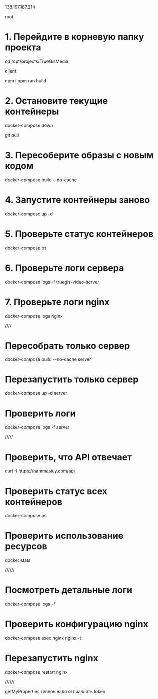 138.197.187.214

root

# 1. Перейдите в корневую папку проекта

cd /opt/projects/TrueGisMedia

client

npm i
npm run build

# 2. Остановите текущие контейнеры

docker-compose down

git pull

# 3. Пересоберите образы с новым кодом

docker-compose build --no-cache

# 4. Запустите контейнеры заново

docker-compose up -d

# 5. Проверьте статус контейнеров

docker-compose ps

# 6. Проверьте логи сервера

docker-compose logs -f truegis-video-server

# 7. Проверьте логи nginx

docker-compose logs nginx

////

# Пересобрать только сервер

docker-compose build --no-cache server

# Перезапустить только сервер

docker-compose up -d server

# Проверить логи

docker-compose logs -f server

/////

# Проверить, что API отвечает

curl -I https://hammasiuy.com/api

# Проверить статус всех контейнеров

docker-compose ps

# Проверить использование ресурсов

docker stats

//////

# Посмотреть детальные логи

docker-compose logs -f

# Проверить конфигурацию nginx

docker-compose exec nginx nginx -t

# Перезапустить nginx

docker-compose restart nginx

//////

getMyProperties теперь надо отправлять token




<!-- gul раздел -->
<!-- пусть homepage сервер добавляет компанию -->